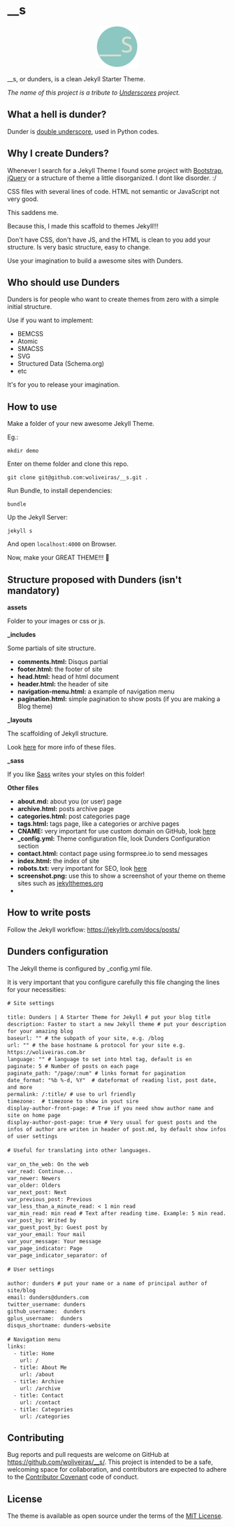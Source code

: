 # __s

<p align="center">
    <img src="/assets/images/icons/favicon-96x96.png" alt="Dunders logo">
</p>

__s, or dunders, is a clean Jekyll Starter Theme.

*The name of this project is a tribute to [Underscores](https://github.com/automattic/_s) project.*

## What a hell is dunder?

Dunder is [double underscore](https://wiki.python.org/moin/DunderAlias), used in Python codes.

## Why I create Dunders?

Whenever I search for a Jekyll Theme I found some project with [Bootstrap](http://getbootstrap.com/), [jQuery](https://jquery.com/) or a structure of theme a little disorganized. I dont like disorder. :/

CSS files with several lines of code. HTML not semantic or JavaScript not very good.

This saddens me.

Because this, I made this scaffold to themes Jekyll!!!

Don't have CSS, don't have JS, and the HTML is clean to you add your structure. Is very basic structure, easy to change.

Use your imagination to build a awesome sites with Dunders.

## Who should use Dunders

Dunders is for people who want to create themes from zero with a simple initial structure.

Use if you want to implement:

- BEMCSS
- Atomic
- SMACSS
- SVG
- Structured Data (Schema.org)
- etc

It's for you to release your imagination.

## How to use

Make a folder of your new awesome Jekyll Theme.

Eg.:

```
mkdir demo
```

Enter on theme folder and clone this repo.

```
git clone git@github.com:woliveiras/__s.git .
```

Run Bundle, to install dependencies:

```
bundle
```

Up the Jekyll Server:

```
jekyll s
```

And open `localhost:4000` on Browser.

Now, make your GREAT THEME!!! :raised_hands:

## Structure proposed with Dunders (isn't mandatory)

**assets**

Folder to your images or css or js.

**_includes**

Some partials of site structure.

- **comments.html:** Disqus partial
- **footer.html:** the footer of site
- **head.html:** head of html document
- **header.html:** the header of site
- **navigation-menu.html:** a example of navigation menu
- **pagination.html:** simple pagination to show posts (if you are making a Blog theme)

**_layouts**

The scaffolding of Jekyll structure.

Look [here](https://jekyllrb.com/docs/themes/#layouts-and-includes) for more info of these files.

**_sass**

If you like [Sass](sass-lang.com) writes your styles on this folder!

**Other files**

- **about.md:** about you (or user) page
- **archive.html:** posts archive page
- **categories.html:** post categories page
- **tags.html:** tags page, like a categories or archive pages
- **CNAME:** very important for use custom domain on GitHub, look [here](https://help.github.com/articles/using-a-custom-domain-with-github-pages/)
- **_config.yml:** Theme configuration file, look Dunders Configuration section
- **contact.html:** contact page using formspree.io to send messages
- **index.html:** the index of site
- **robots.txt:** very important for SEO, look [here](http://www.robotstxt.org/robotstxt.html)
- **screenshot.png:** use this to show a screenshot of your theme on theme sites such as [jekylthemes.org](http://jekyllthemes.org/)
- 
## How to write posts

Follow the Jekyll workflow: https://jekyllrb.com/docs/posts/

## Dunders configuration

The Jekyll theme is configured by _config.yml file.

It is very important that you configure carefully this file changing the lines for your necessities:

```
# Site settings

title: Dunders | A Starter Theme for Jekyll # put your blog title
description: Faster to start a new Jekyll theme # put your description for your amazing blog
baseurl: "" # the subpath of your site, e.g. /blog
url: "" # the base hostname & protocol for your site e.g. https://woliveiras.com.br
language: "" # language to set into html tag, default is en
paginate: 5 # Number of posts on each page
paginate_path: "/page/:num" # links format for pagination
date_format: "%b %-d, %Y"  # dateformat of reading list, post date, and more
permalink: /:title/ # use to url friendly
timezone:  # timezone to show in yout sire
display-author-front-page: # True if you need show author name and site on home page
display-author-post-page: true # Very usual for guest posts and the infos of author are writen in header of post.md, by default show infos of user settings

# Useful for translating into other languages.

var_on_the_web: On the web
var_read: Continue...
var_newer: Newers
var_older: Olders
var_next_post: Next
var_previous_post: Previous
var_less_than_a_minute_read: < 1 min read
var_min_read: min read # Text after reading time. Example: 5 min read.
var_post_by: Writed by
var_guest_post_by: Guest post by
var_your_email: Your mail
var_your_message: Your message
var_page_indicator: Page
var_page_indicator_separator: of

# User settings

author: dunders # put your name or a name of principal author of site/blog
email: dunders@dunders.com
twitter_username: dunders
github_username:  dunders
gplus_username:  dunders
disqus_shortname: dunders-website

# Navigation menu
links:
  - title: Home
    url: /
  - title: About Me
    url: /about
  - title: Archive
    url: /archive
  - title: Contact
    url: /contact
  - title: Categories
    url: /categories
```

## Contributing

Bug reports and pull requests are welcome on GitHub at https://github.com/woliveiras/__s/. This project is intended to be a safe, welcoming space for collaboration, and contributors are expected to adhere to the [Contributor Covenant](http://contributor-covenant.org) code of conduct.

## License

The theme is available as open source under the terms of the [MIT License](http://opensource.org/licenses/MIT).


